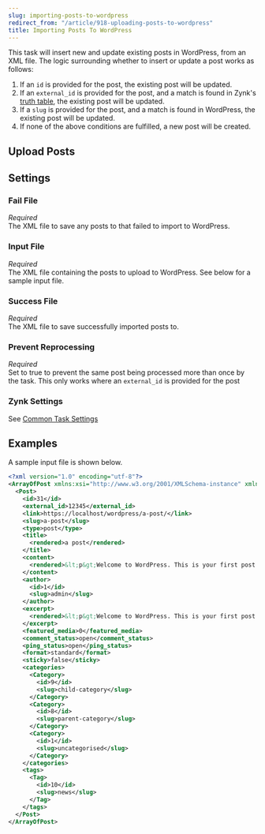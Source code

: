 ```yaml
---
slug: importing-posts-to-wordpress
redirect_from: "/article/918-uploading-posts-to-wordpress"
title: Importing Posts To WordPress
---
```



This task will insert new and update existing posts in WordPress, from an XML file. The logic surrounding whether to insert or update a post works as follows:


1. If an `id` is provided for the post, the existing post will be updated.
2. If an `external_id` is provided for the post, and a match is found  in Zynk's [truth table](storage), the existing post will be updated.
3. If a `slug` is provided for the post, and a match is found in WordPress, the existing post will be updated.
4. If none of the above conditions are fulfilled, a new post will be created.


## Upload Posts

## Settings

### Fail File
_Required_  
The XML file to save any posts to that failed to import to WordPress.	  

### Input File
_Required_  
The XML file containing the posts to upload to WordPress. See below for a sample input file.

### Success File
_Required_  
The XML file to save successfully imported posts to.

### Prevent Reprocessing
_Required_  
Set to true to prevent the same post being processed more than once by the task. This only works where an `external_id` is provided for the post

### Zynk Settings
See [Common Task Settings](common-task-settings)

## Examples


A sample input file is shown below.


```xml
<?xml version="1.0" encoding="utf-8"?>
<ArrayOfPost xmlns:xsi="http://www.w3.org/2001/XMLSchema-instance" xmlns:xsd="http://www.w3.org/2001/XMLSchema">
  <Post>
    <id>31</id>
    <external_id>12345</external_id>
    <link>https://localhost/wordpress/a-post/</link>
    <slug>a-post</slug>
    <type>post</type>
    <title>
      <rendered>a post</rendered>
    </title>
    <content>
      <rendered>&lt;p&gt;Welcome to WordPress. This is your first post. Edit or delete it, then start writing!&lt;/p&gt;</rendered>
    </content>
    <author>
      <id>1</id>
      <slug>admin</slug>
    </author>
    <excerpt>
      <rendered>&lt;p&gt;Welcome to WordPress. This is your first post. Edit or delete it, then start writing!&lt;/p&gt;</rendered>
    </excerpt>
    <featured_media>0</featured_media>
    <comment_status>open</comment_status>
    <ping_status>open</ping_status>
    <format>standard</format>
    <sticky>false</sticky>
    <categories>
      <Category>
        <id>9</id>
        <slug>child-category</slug>
      </Category>
      <Category>
        <id>8</id>
        <slug>parent-category</slug>
      </Category>
      <Category>
        <id>1</id>
        <slug>uncategorised</slug>
      </Category>
    </categories>
    <tags>
      <Tag>
        <id>10</id>
        <slug>news</slug>
      </Tag>
    </tags>
  </Post>
</ArrayOfPost>
```
